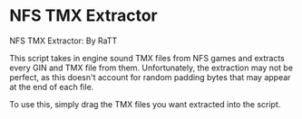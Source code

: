 # NFS TMX Extractor
NFS TMX Extractor: By RaTT

This script takes in engine sound TMX files from NFS games and extracts every GIN and TMX file from them.
Unfortunately, the extraction may not be perfect, as this doesn't account for random padding bytes that may appear at the end of each file.

To use this, simply drag the TMX files you want extracted into the script.
